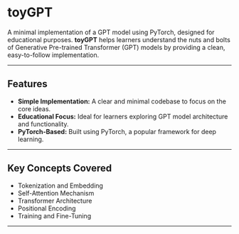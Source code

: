 # toyGPT

A minimal implementation of a GPT model using PyTorch, designed for educational purposes. **toyGPT** helps learners understand the nuts and bolts of Generative Pre-trained Transformer (GPT) models by providing a clean, easy-to-follow implementation.

---

## Features

- **Simple Implementation:** A clear and minimal codebase to focus on the core ideas.
- **Educational Focus:** Ideal for learners exploring GPT model architecture and functionality.
- **PyTorch-Based:** Built using PyTorch, a popular framework for deep learning.

---

## Key Concepts Covered

- Tokenization and Embedding
- Self-Attention Mechanism
- Transformer Architecture
- Positional Encoding
- Training and Fine-Tuning

---

